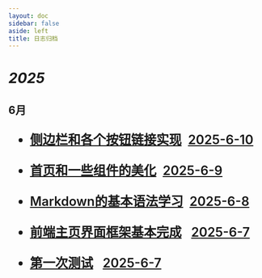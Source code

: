 ```yaml
---
layout: doc
sidebar: false
aside: left
title: 日志归档
---
```

<style>
    ul{ 
        
        font-size:25px;
        font-weight:600;
   }
    </style>


# *2025*
## 6月

- [侧边栏和各个按钮链接实现](/Development_log/log/2025-6-10.md)&nbsp;&nbsp;[2025-6-10](/Development_log/log/2025-6-10.md)

- [首页和一些组件的美化](/Development_log/log/2025-6-9.md)&nbsp;&nbsp;[2025-6-9](/Development_log/log/2025-6-9.md)

- [Markdown的基本语法学习](/Other/markdown/basic/syntax.md)&nbsp;&nbsp;[2025-6-8](/Other/markdown/basic/syntax.md)

- [前端主页界面框架基本完成](/Development_log/log/2025-6-7.md)&nbsp;&nbsp;
[2025-6-7](/Development_log/log/2025-6-7.md)

- [第一次测试](/Development_log/log/01test.md)&nbsp;&nbsp;
[2025-6-7](/Development_log/log/01test.md)
